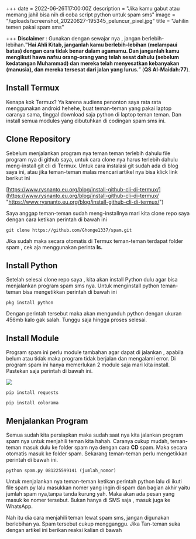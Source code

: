 +++
date = 2022-06-26T17:00:00Z
description = "Jika kamu gabut atau memang jahil bisa nih di coba script python untuk spam sms"
image = "/uploads/screenshot_20220627-195345_peluncur_pixel.jpg"
title = "Jahilin temen pakai spam sms"

+++
**Disclaimer** : Gunakan dengan sewajar nya , jangan berlebih-lebihan.**"Hai Ahli Kitab, janganlah kamu berlebih-lebihan (melampaui batas) dengan cara tidak benar dalam agamamu. Dan janganlah kamu mengikuti hawa nafsu orang-orang yang telah sesat dahulu (sebelum kedatangan Muhammad) dan mereka telah menyesatkan kebanyakan (manusia), dan mereka tersesat dari jalan yang lurus.**” (**QS Al-Maidah:77**).

## Install Termux

Kenapa kok Termux? Ya karena audiens penonton saya rata rata menggunakan android hehehe, buat teman-teman yang pakai laptop caranya sama, tinggal download saja python di laptop teman teman. Dan install semua modules yang dibutuhkan di codingan spam sms ini.

## Clone Repository

Sebelum menjalankan program nya teman teman terlebih dahulu file program nya di github saya, untuk cara clone nya harus terlebih dahulu meng-install git cli di Termux. Untuk cara instalasi git sudah ada di blog saya ini, atau jika teman-teman malas mencari artikel nya bisa klick link berikut ini

[https://www.rysnanto.eu.org/blog/install-github-cli-di-termux/](https://www.rysnanto.eu.org/blog/install-github-cli-di-termux/ "https://www.rysnanto.eu.org/blog/install-github-cli-di-termux/")

Saya anggap teman-teman sudah meng-installnya mari kita clone repo saya dengan cara ketikan perintah di bawah ini

    git clone https://github.com/Ghonge1337/spam.git

Jika sudah maka secara otomatis di Termux teman-teman terdapat folder spam , cek aja menggunakan perinta **ls.**

## **Install Python**

Setelah selesai clone repo saya , kita akan install Python dulu agar bisa menjalankan program spam sms nya. Untuk menginstall python teman-teman bisa mengetikkan perintah di bawah ini

    pkg install python

Dengan perintah tersebut maka akan mengunduh python dengan ukuran 456mb kalo gak salah. Tunggu saja hingga proses selesai.

## Install Module

Program spam ini perlu module tambahan agar dapat di jalankan , apabila belum atau tidak maka program tidak berjalan dan mengalami error. Di program spam ini hanya memerlukan 2 module saja mari kita install. Pastekan saja perintah di bawah ini.

![](/uploads/screenshot_20220627-195345_peluncur_pixel.jpg)

    pip install requests

    pip install colorama

## Menjalankan Program

Semua sudah kita persiapkan maka sudah saat nya kita jalankan program spam nya untuk menjahili teman kita hahah. Caranya cukup mudah, teman-teman masuk dulu ke folder spam nya dengan cara **CD** spam. Maka secara otomatis masuk ke folder spam. Sekarang teman-teman perlu mengetikkan perintah di bawah ini.

    python spam.py 081225599141 (jumlah_nomor)

Untuk menjalankan nya teman-teman ketikan perintah python lalu di ikuti file spam.py lalu masukkan nomer yang ingin di spam dan bagian akhir yaitu jumlah spam nya,tanpa tanda kurung yah. Maka akan ada pesan yang masuk ke nomer tersebut. Bukan hanya di SMS saja , masuk juga ke WhatsApp.

Nah itu dia cara menjahili teman lewat spam sms, jangan digunakan berlebihan ya. Spam tersebut cukup mengganggu. Jika Tan-teman suka dengan artikel ini berikan reaksi kalian di bawah 